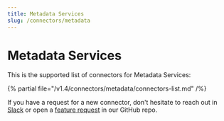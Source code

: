 ```yaml
---
title: Metadata Services
slug: /connectors/metadata
---
```


# Metadata Services

This is the supported list of connectors for Metadata Services:

{% partial file="/v1.4/connectors/metadata/connectors-list.md" /%}

If you have a request for a new connector, don't hesitate to reach out in [Slack](https://slack.meta-mart.org/) or
open a [feature request](https://github.com/meta-mart/MetaMart/issues/new/choose) in our GitHub repo.
